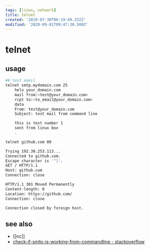 ```yaml
---
tags: [linux, network]
title: telnet
created: '2019-07-30T06:19:49.252Z'
modified: '2020-09-01T09:47:38.500Z'
---
```


# telnet

## usage
```sh
## test email
telnet smtp.mydomain.com 25
    helo your_domain.com
    mail from:<test@your_domain.com>
    rcpt to:<to_email@your_domain.com>
    data
    From: test@your_domain.com
    Subject: test mail from command line

    this is test number 1
    sent from linux box
    .

telnet github.com 80

Trying 192.30.253.113...
Connected to github.com.
Escape character is '^]'.
GET / HTTP/1.1
Host: github.com
Connection: close

HTTP/1.1 301 Moved Permanently
Content-length: 0
Location: https://github.com/
Connection: close

Connection closed by foreign host.
```
## see also
- [[nc]]
- [check-if-smtp-is-working-from-commandline - stackoverflow](https://stackoverflow.com/a/11988455)
